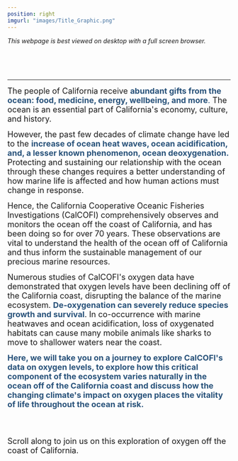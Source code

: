 ```yaml
---
position: right
imgurl: "images/Title_Graphic.png"
---
```

*This webpage is best viewed on desktop with a full screen browser.*

<!-- Google tag (gtag.js) -->
<script async src="https://www.googletagmanager.com/gtag/js?id=G-0HVK8TDMCF"></script>
<script>
  window.dataLayer = window.dataLayer || [];
  function gtag(){dataLayer.push(arguments);}
  gtag('js', new Date());

  gtag('config', 'G-0HVK8TDMCF');
</script>

<br />
<br />
<br />

---

<font size="+1"> The people of California receive <span style="color:#28527A"> **abundant gifts from the ocean: food, medicine, energy, wellbeing, and more**. </span> The ocean is an essential part of California's economy, culture, and history. </font>
  
<font size="+1"> However, the past few decades of climate change have led to the <span style="color:#28527A"> **increase of ocean heat waves, ocean acidification, and, a lesser known phenomenon, ocean deoxygenation.** </span> Protecting and sustaining our relationship with the ocean through these changes requires a better understanding of how marine life is affected and how human actions must change in response. </font>

<font size="+1"> Hence, the California Cooperative Oceanic Fisheries Investigations (CalCOFI) comprehensively observes and monitors the ocean off the coast of California, and has been doing so for over 70 years. These observations are vital to understand the health of the ocean off of California and thus inform the sustainable management of our precious marine resources. </font>
  
<font size="+1"> Numerous studies of CalCOFI's oxygen data have demonstrated that oxygen levels have been declining off of the California coast, disrupting the balance of the marine ecosystem. <span style="color:#28527A"> **De-oxygenation can severely reduce species growth and survival**</span>. In co-occurrence with marine heatwaves and ocean acidification, loss of oxygenated habitats can cause many mobile animals like sharks to move to shallower waters near the coast. </font>

<font size="+1"> <span style="color:#28527A"> **Here, we will take you on a journey to explore CalCOFI's data on oxygen levels, to explore how this critical component of the ecosystem varies naturally in the ocean off of the California coast and discuss how the changing climate's impact on oxygen places the vitality of life throughout the ocean at risk.** </span> </font>

<br />
<br />

<font size="+1"> Scroll along to join us on this exploration of oxygen off the coast of California. </font>
